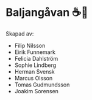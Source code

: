 # Baljangåvan ☕️🎉

Skapad av:
- Filip Nilsson
- Eirik Funnemark
- Felicia Dahlström
- Sophie Lindberg
- Herman Svensk
- Marcus Olsson
- Tomas Gudmundsson
- Joakim Sorensen

